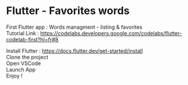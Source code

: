 # Flutter - Favorites words
First Flutter app : Words managment - listing &amp; favorites <br />
Tutorial Link : https://codelabs.developers.google.com/codelabs/flutter-codelab-first?hl=fr#8 <br />

Install Flutter : https://docs.flutter.dev/get-started/install <br />
Clone the project <br />
Open VSCode <br />
Launch App <br />
Enjoy !
